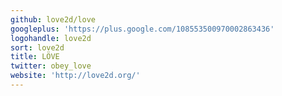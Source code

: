 ```yaml
---
github: love2d/love
googleplus: 'https://plus.google.com/108553500970002863436'
logohandle: love2d
sort: love2d
title: LÖVE
twitter: obey_love
website: 'http://love2d.org/'
---
```

